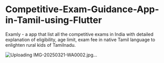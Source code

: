 # Competitive-Exam-Guidance-App-in-Tamil-using-Flutter
Examly - a app that list all the competitive exams in India with detailed explanation of eligibility, age limit, exam fee in native Tamil language to enlighten rural kids of Tamilnadu.

![Uploading IMG-20250321-WA0002.jpg…]()

